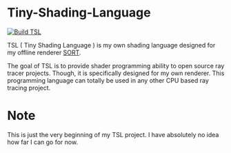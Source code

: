# Tiny-Shading-Language
[![Build TSL](https://github.com/JiayinCao/Tiny-Shading-Language/workflows/Build%20TSL/badge.svg)](https://actions-badge.atrox.dev/Jiayincao/Tiny-Shading-Language/goto)

TSL ( Tiny Shading Language ) is my own shading language designed for my offline renderer [SORT](http://sort-renderer.com/).

The goal of TSL is to provide shader programming ability to open source ray tracer projects. 
Though, it is specifically designed for my own renderer. 
This programming language can totally be used in any other CPU based ray tracing project.

# Note

This is just the very beginning of my TSL project. I have absolutely no idea how far I can go for now.
